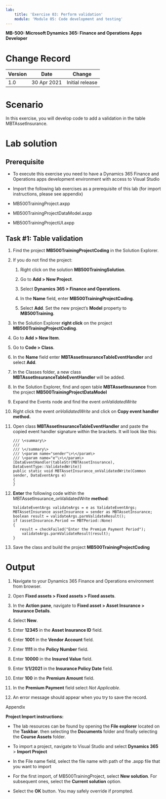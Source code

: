 ```yaml
---
lab:
    title: 'Exercise 03: Perform validation'
    module: 'Module 05: Code development and testing'
---
```


**MB-500: Microsoft Dynamics 365: Finance and Operations Apps Developer**


Change Record
=============

| Version | Date        | Change                                                                                                                                                                                           |
|---------|-------------|--------------------------------------------------------------------------------------------------------------------------------------------------------------------------------------------------|
| 1.0     | 30 Apr 2021 | Initial release                                                                                                                                                                                  |


Scenario
========

In this exercise, you will develop code to add a validation in the table
MBTAssetInsurance.

Lab solution
============

Prerequisite
------------

-   To execute this exercise you need to have a Dynamics 365 Finance and
    Operations apps development environment with access to Visual
    Studio

-   Import the following lab exercises as a prerequisite of this lab (for import
    instructions, please see appendix)

-   MB500TrainingProject.axpp

-   MB500TrainingProjectDataModel.axpp

-   MB500TrainingProjectUI.axpp

Task \#1: Table validation
--------------------------

1.  Find the project **MB500TrainingProjectCoding** in the Solution Explorer.

2.  If you do not find the project:

    1.  Right click on the solution **MB500TrainingSolution**.

    2.  Go to **Add \> New Project**.

    3.  Select **Dynamics 365 \> Finance and Operations**.

    4.  In the **Name** field, enter **MB500TrainingProjectCoding**.

    5.  Select **Add**. Set the new project’s **Model** property to **MB500Training**.

3.  In the Solution Explorer **right click** on the project
    **MB500TrainingProjectCoding**.

4.  Go to **Add \> New Item**.

5.  Go to **Code \> Class**.

6.  In the **Name** field enter **MBTAssetInsuranceTableEventHandler** and
    select **Add**.

7.  In the Classes folder, a new class **MBTAssetInsuranceTableEventHandler**
    will be added.

8.  In the Solution Explorer, find and open table **MBTAssetInsurance** from the
    project **MB500TrainingProjectDataModel**

9.  Expand the Events node and find the event *onValidatedWrite*

10. Right click the event *onValidatedWrite* and click on **Copy event handler
    method.**

11. Open class **MBTAssetInsuranceTableEventHandler** and paste the copied event
    handler signature within the brackets. It will look like this:

		/// \<summary\>
		///
		/// \</summary\>
		/// \<param name="sender"\>\</param\>
		/// \<param name="e"\>\</param\>
		[DataEventHandler(tableStr(MBTAssetInsurance), DataEventType::ValidatedWrite)]
		public static void MBTAssetInsurance_onValidatedWrite(Common sender, DataEventArgs e)
		{
		}

12. **Enter** the following code within the MBTAssetInsurance_onValidatedWrite
    **method**:

		ValidateEventArgs validateArgs = e as ValidateEventArgs;
		MBTAssetInsurance assetInsurance = sender as MBTAssetInsurance;
		boolean result = validateArgs.parmValidateResult();
		if (assetInsurance.Period == MBTPeriod::None)
		{
		   result = checkFailed("Enter the Premium Payment Period");
			validateArgs.parmValidateResult(result);
		}

13. Save the class and build the project **MB500TrainingProjectCoding**

Output
======

1.  Navigate to your Dynamics 365 Finance and Operations environment from
    browser.

2.  Open **Fixed assets \> Fixed assets \> Fixed assets**.

3.  In the **Action pane**, navigate to **Fixed asset \> Asset Insurance \>
    Insurance Details**.

4.  Select **New**.

5.  Enter **12345** in the **Asset Insurance ID** field.

6.  Enter **1001** in the **Vendor Account** field.

7.  Enter **1111** in the **Policy Number** field.

8.  Enter **10000** in the **Insured Value** field.

9.  Enter **1/1/2021** in the **Insurance Policy Date** field.

10. Enter **100** in the **Premium Amount** field.

11. In the **Premium Payment** field select *Not Applicable*.

12. An error message should appear when you try to save the record.

Appendix 

**Project Import instructions:**  

-   The lab resources can be found by opening the **File explorer** located on the **Taskbar**. then selecting the **Documents** folder and finally selecting the **Course Assets** folder.

-   To import a project, navigate to Visual Studio and select **Dynamics 365**
    \> **Import Project** 

-   In the File name field, select the file name with path of the .axpp file
    that you want to import 

-   For the first import, of MB500TrainingProject, select **New solution**. For
    subsequent ones, select the **Current solution** option.

-   Select the **OK** button. You may safely override if prompted.
